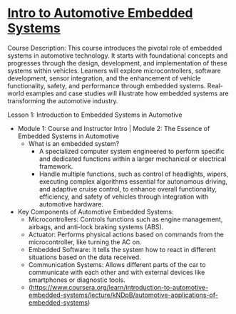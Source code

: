 # [Intro to Automotive Embedded Systems](https://www.coursera.org/learn/introduction-to-automotive-embedded-systems)

Course Description: This course introduces the pivotal role of embedded systems in automotive technology. It starts with foundational concepts and progresses through the design, development, and implementation of these systems within vehicles. Learners will explore microcontrollers, software development, sensor integration, and the enhancement of vehicle functionality, safety, and performance through embedded systems. Real-world examples and case studies will illustrate how embedded systems are transforming the automotive industry.

Lesson 1: Introduction to Embedded Systems in Automotive
  - Module 1: Course and Instructor Intro | Module 2: The Essence of Embedded Systems in Automotive
    - What is an embedded system? 
      - A specialized computer system engineered to perform specific and dedicated functions within a larger mechanical or electrical framework.
      - Handle multiple functions, such as control of headlights, wipers, executing complex algorithms essential for autonomous driving, and adaptive cruise control, to enhance overall functionality, efficiency, and safety of vehicles through integration with automotive hardware.
  - Key Components of Automotive Embedded Systems:
    - Microcontrollers: Controls functions such as engine management, airbags, and anti-lock braking systems (ABS).
    - Actuator: Performs physical actions based on commands from the microcontroller, like turning the AC on.
    - Embedded Software: It tells the system how to react in different situations based on the data received.
    - Communication Systems: Allows different parts of the car to communicate with each other and with external devices like smartphones or diagnostic tools.
    - (https://www.coursera.org/learn/introduction-to-automotive-embedded-systems/lecture/kNDpB/automotive-applications-of-embedded-systems)
